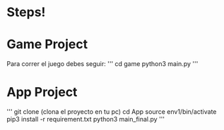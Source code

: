 # Steps!

# Game Project
Para correr el juego debes seguir:
'''
cd game
python3 main.py
'''

# App Project
'''
git clone (clona el proyecto en tu pc)
cd App
source env1/bin/activate
pip3 install -r requirement.txt
python3 main_final.py
'''
